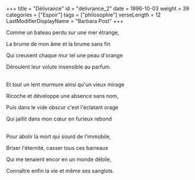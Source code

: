 +++
title = "Délivrance"
id = "delivrance_2"
date = 1996-10-03
weight = 39
categories = ["Espoir"]
tags = ["philosophie"]
verseLength = 12
LastModifierDisplayName = "Barbara Post"
+++

Comme un bateau perdu sur une mer étrange,

La brume de mon âme et la brume sans fin

Qui creusent chaque mur tel une peau d'orange

Déroulent leur volute insensible au parfum.

 \
Et tout un lent murmure ainsi qu'un vieux mirage

Ricoche et développe une absence sans nom,

Puis dans le vide obscur c'est l'éclatant orage

Qui jaillit dans mon cœur en furieux rebond

 \
Pour abolir la mort qui sourd de l'immobile,

Briser l'éternité, casser tous ces barreaux

Qui me tenaient encor en un monde débile,

Connaître enfin la vie et même ses sanglots.
